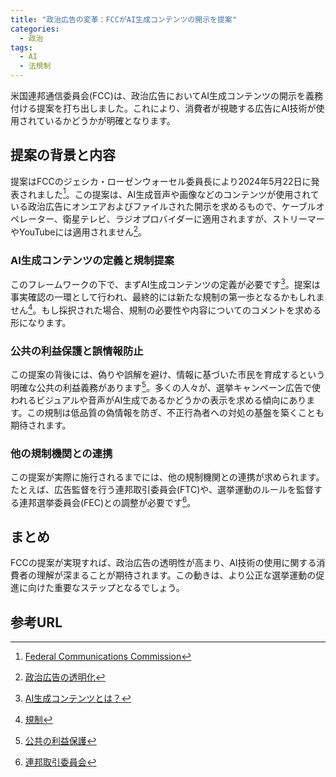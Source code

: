 ```yaml
---
title: "政治広告の変革：FCCがAI生成コンテンツの開示を提案"
categories:
  - 政治
tags:
  - AI
  - 法規制
---
```


米国連邦通信委員会(FCC)は、政治広告においてAI生成コンテンツの開示を義務付ける提案を打ち出しました。これにより、消費者が視聴する広告にAI技術が使用されているかどうかが明確となります。

## 提案の背景と内容

提案はFCCのジェシカ・ローゼンウォーセル委員長により2024年5月22日に発表されました[^1]。この提案は、AI生成音声や画像などのコンテンツが使用されている政治広告にオンエアおよびファイルされた開示を求めるもので、ケーブルオペレーター、衛星テレビ、ラジオプロバイダーに適用されますが、ストリーマーやYouTubeには適用されません[^2]。

### AI生成コンテンツの定義と規制提案

このフレームワークの下で、まずAI生成コンテンツの定義が必要です[^3]。提案は事実確認の一環として行われ、最終的には新たな規制の第一歩となるかもしれません[^4]。もし採択された場合、規制の必要性や内容についてのコメントを求める形になります。

### 公共の利益保護と誤情報防止

この提案の背後には、偽りや誤解を避け、情報に基づいた市民を育成するという明確な公共の利益義務があります[^5]。多くの人々が、選挙キャンペーン広告で使われるビジュアルや音声がAI生成であるかどうかの表示を求める傾向にあります。この規制は低品質の偽情報を防ぎ、不正行為者への対処の基盤を築くことも期待されます。

### 他の規制機関との連携

この提案が実際に施行されるまでには、他の規制機関との連携が求められます。たとえば、広告監督を行う連邦取引委員会(FTC)や、選挙運動のルールを監督する連邦選挙委員会(FEC)との調整が必要です[^6]。

## まとめ

FCCの提案が実現すれば、政治広告の透明性が高まり、AI技術の使用に関する消費者の理解が深まることが期待されます。この動きは、より公正な選挙運動の促進に向けた重要なステップとなるでしょう。

## 参考URL

[^1]: [Federal Communications Commission](https://www.fcc-net.co.jp/)
[^2]: [政治広告の透明化](https://adstransparency.google.com/political?political=&region=US)
[^3]: [AI生成コンテンツとは？](https://ai-accord.com/?p=46#:~:text=マルチモーダル生成：-,AIGC%EF%BC%88AI%20Generated%20Content%EF%BC%89とは？,を生成することです。)
[^4]: [規制](https://eow.alc.co.jp/search?q=regulation)
[^5]: [公共の利益保護](https://www.fec.gov/)
[^6]: [連邦取引委員会](https://www.ftc.gov/)

